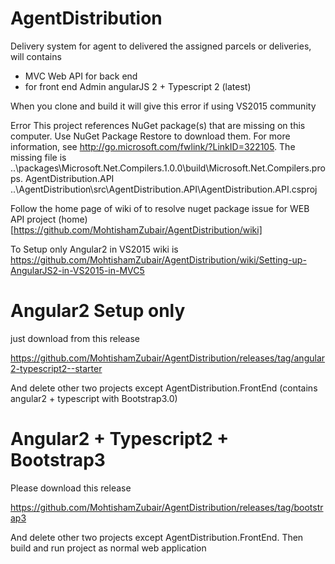 # AgentDistribution
Delivery system for agent to delivered the assigned parcels or deliveries, will contains 
 - MVC Web API for back end 
 - for front end Admin angularJS 2 + Typescript 2 (latest)
 
 
When you clone and build it will give this error if using VS2015 community

Error		This project references NuGet package(s) that are missing on this computer. Use NuGet Package Restore to download them.  For more information, see http://go.microsoft.com/fwlink/?LinkID=322105. The missing file is ..\packages\Microsoft.Net.Compilers.1.0.0\build\Microsoft.Net.Compilers.props.	AgentDistribution.API	..\AgentDistribution\src\AgentDistribution.API\AgentDistribution.API.csproj	

Follow the home page of wiki of to resolve nuget package issue for WEB API project (home)[https://github.com/MohtishamZubair/AgentDistribution/wiki]

To Setup only Angular2 in VS2015 wiki is 
https://github.com/MohtishamZubair/AgentDistribution/wiki/Setting-up-AngularJS2-in-VS2015-in-MVC5

# Angular2 Setup only

just download from this release

https://github.com/MohtishamZubair/AgentDistribution/releases/tag/angular2-typescript2--starter

And delete other two projects except AgentDistribution.FrontEnd (contains angular2 + typescript with Bootstrap3.0)
 
# Angular2 + Typescript2 + Bootstrap3

Please download this release

https://github.com/MohtishamZubair/AgentDistribution/releases/tag/bootstrap3


And delete other two projects except AgentDistribution.FrontEnd. Then build and run project as normal web application
